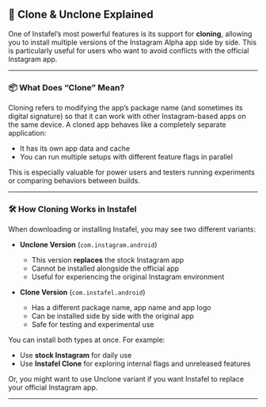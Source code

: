## 🧬 Clone & Unclone Explained

One of Instafel’s most powerful features is its support for **cloning**, allowing you to install multiple versions of the Instagram Alpha app side by side. This is particularly useful for users who want to avoid conflicts with the official Instagram app.

---

### 📦 What Does “Clone” Mean?

Cloning refers to modifying the app’s package name (and sometimes its digital signature) so that it can work with other Instagram-based apps on the same device. A cloned app behaves like a completely separate application:

- It has its own app data and cache
- You can run multiple setups with different feature flags in parallel  

This is especially valuable for power users and testers running experiments or comparing behaviors between builds.

---

### 🛠️ How Cloning Works in Instafel

When downloading or installing Instafel, you may see two different variants:

- **Unclone Version** (`com.instagram.android`)  
  - This version **replaces** the stock Instagram app  
  - Cannot be installed alongside the official app  
  - Useful for experiencing the original Instagram environment  

- **Clone Version** (`com.instafel.android`)  
  - Has a different package name, app name and app logo
  - Can be installed side by side with the original app
  - Safe for testing and experimental use  

You can install both types at once. For example:

- Use **stock Instagram** for daily use  
- Use **Instafel Clone** for exploring internal flags and unreleased features  

Or, you might want to use Unclone variant if you want Instafel to replace your official Instagram app.

---

